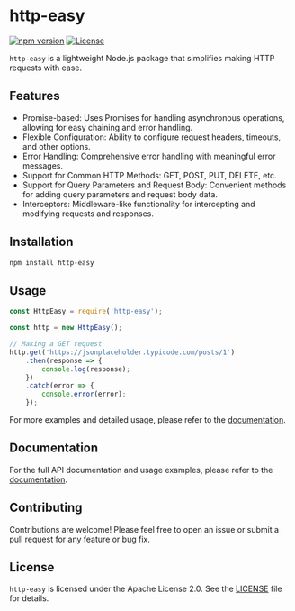 # http-easy

[![npm version](https://badge.fury.io/js/http-easy.svg)](https://badge.fury.io/js/http-easy)
[![License](https://img.shields.io/badge/license-Apache%202.0-blue.svg)](https://opensource.org/licenses/Apache-2.0)


`http-easy` is a lightweight Node.js package that simplifies making HTTP requests with ease.

## Features

- Promise-based: Uses Promises for handling asynchronous operations, allowing for easy chaining and error handling.
- Flexible Configuration: Ability to configure request headers, timeouts, and other options.
- Error Handling: Comprehensive error handling with meaningful error messages.
- Support for Common HTTP Methods: GET, POST, PUT, DELETE, etc.
- Support for Query Parameters and Request Body: Convenient methods for adding query parameters and request body data.
- Interceptors: Middleware-like functionality for intercepting and modifying requests and responses.

## Installation

```bash
npm install http-easy
```

## Usage

```javascript
const HttpEasy = require('http-easy');

const http = new HttpEasy();

// Making a GET request
http.get('https://jsonplaceholder.typicode.com/posts/1')
    .then(response => {
        console.log(response);
    })
    .catch(error => {
        console.error(error);
    });
```

For more examples and detailed usage, please refer to the [documentation](#).

## Documentation

For the full API documentation and usage examples, please refer to the [documentation](#).

## Contributing

Contributions are welcome! Please feel free to open an issue or submit a pull request for any feature or bug fix.

## License

`http-easy` is licensed under the Apache License 2.0. See the [LICENSE](LICENSE) file for details.


